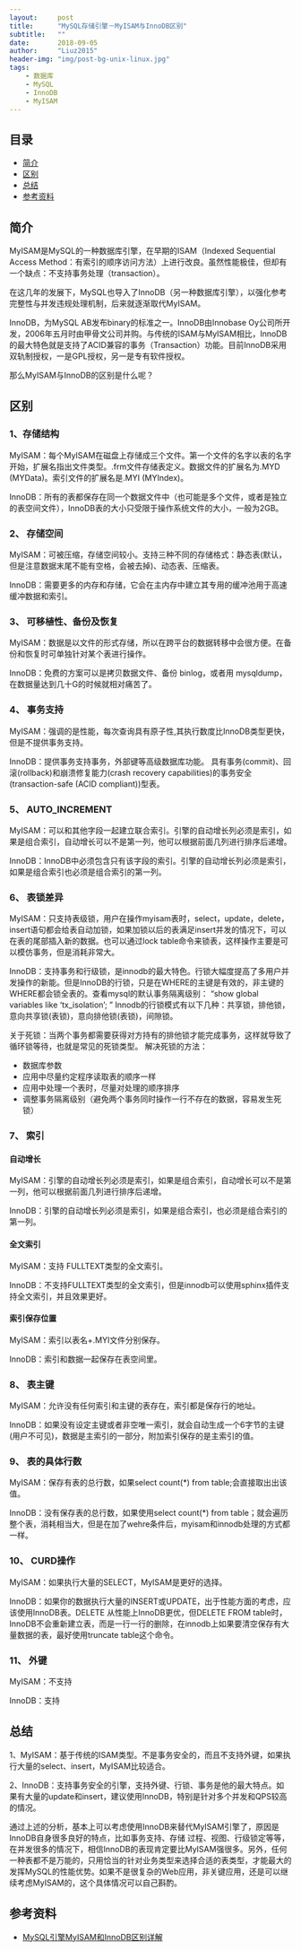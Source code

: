 ```yaml
---
layout:     post
title:      "MySQL存储引擎－MyISAM与InnoDB区别"
subtitle:   ""
date:       2018-09-05
author:     "Liuz2015"
header-img: "img/post-bg-unix-linux.jpg"
tags:
    - 数据库
    - MySQL
    - InnoDB
    - MyISAM
---
```


## 目录
- [简介](#简介) 
- [区别](#区别)
- [总结](#总结)
- [参考资料](#参考资料)

## 简介

MyISAM是MySQL的一种数据库引擎，在早期的ISAM（Indexed Sequential Access Method：有索引的顺序访问方法）上进行改良。虽然性能极佳，但却有一个缺点：不支持事务处理（transaction）。

在这几年的发展下，MySQL也导入了InnoDB（另一种数据库引擎），以强化参考完整性与并发违规处理机制，后来就逐渐取代MyISAM。

InnoDB，为MySQL AB发布binary的标准之一。InnoDB由Innobase Oy公司所开发，2006年五月时由甲骨文公司并购。与传统的ISAM与MyISAM相比，InnoDB的最大特色就是支持了ACID兼容的事务（Transaction）功能。目前InnoDB采用双轨制授权，一是GPL授权，另一是专有软件授权。

那么MyISAM与InnoDB的区别是什么呢？

## 区别

### 1、存储结构

MyISAM：每个MyISAM在磁盘上存储成三个文件。第一个文件的名字以表的名字开始，扩展名指出文件类型。.frm文件存储表定义。数据文件的扩展名为.MYD (MYData)。索引文件的扩展名是.MYI (MYIndex)。

InnoDB：所有的表都保存在同一个数据文件中（也可能是多个文件，或者是独立的表空间文件），InnoDB表的大小只受限于操作系统文件的大小，一般为2GB。

### 2、 存储空间

MyISAM：可被压缩，存储空间较小。支持三种不同的存储格式：静态表(默认，但是注意数据末尾不能有空格，会被去掉)、动态表、压缩表。

InnoDB：需要更多的内存和存储，它会在主内存中建立其专用的缓冲池用于高速缓冲数据和索引。

### 3、 可移植性、备份及恢复

MyISAM：数据是以文件的形式存储，所以在跨平台的数据转移中会很方便。在备份和恢复时可单独针对某个表进行操作。

InnoDB：免费的方案可以是拷贝数据文件、备份 binlog，或者用 mysqldump，在数据量达到几十G的时候就相对痛苦了。

### 4、 事务支持

MyISAM：强调的是性能，每次查询具有原子性,其执行数度比InnoDB类型更快，但是不提供事务支持。

InnoDB：提供事务支持事务，外部键等高级数据库功能。 具有事务(commit)、回滚(rollback)和崩溃修复能力(crash recovery capabilities)的事务安全(transaction-safe (ACID compliant))型表。

### 5、 AUTO_INCREMENT

MyISAM：可以和其他字段一起建立联合索引。引擎的自动增长列必须是索引，如果是组合索引，自动增长可以不是第一列，他可以根据前面几列进行排序后递增。

InnoDB：InnoDB中必须包含只有该字段的索引。引擎的自动增长列必须是索引，如果是组合索引也必须是组合索引的第一列。

### 6、 表锁差异

MyISAM：只支持表级锁，用户在操作myisam表时，select，update，delete，insert语句都会给表自动加锁，如果加锁以后的表满足insert并发的情况下，可以在表的尾部插入新的数据。也可以通过lock table命令来锁表，这样操作主要是可以模仿事务，但是消耗非常大。

InnoDB：支持事务和行级锁，是innodb的最大特色。行锁大幅度提高了多用户并发操作的新能。但是InnoDB的行锁，只是在WHERE的主键是有效的，非主键的WHERE都会锁全表的。查看mysql的默认事务隔离级别：
“show global variables like ‘tx_isolation’; ”
Innodb的行锁模式有以下几种：共享锁，排他锁，意向共享锁(表锁)，意向排他锁(表锁)，间隙锁。

关于死锁：当两个事务都需要获得对方持有的排他锁才能完成事务，这样就导致了循环锁等待，也就是常见的死锁类型。
解决死锁的方法：
- 数据库参数
- 应用中尽量约定程序读取表的顺序一样
- 应用中处理一个表时，尽量对处理的顺序排序
- 调整事务隔离级别（避免两个事务同时操作一行不存在的数据，容易发生死锁）

### 7、 索引

#### 自动增长

MyISAM：引擎的自动增长列必须是索引，如果是组合索引，自动增长可以不是第一列，他可以根据前面几列进行排序后递增。

InnoDB：引擎的自动增长列必须是索引，如果是组合索引，也必须是组合索引的第一列。

#### 全文索引

MyISAM：支持 FULLTEXT类型的全文索引。

InnoDB：不支持FULLTEXT类型的全文索引，但是innodb可以使用sphinx插件支持全文索引，并且效果更好。

#### 索引保存位置

MyISAM：索引以表名+.MYI文件分别保存。

InnoDB：索引和数据一起保存在表空间里。

### 8、 表主键

MyISAM：允许没有任何索引和主键的表存在，索引都是保存行的地址。

InnoDB：如果没有设定主键或者非空唯一索引，就会自动生成一个6字节的主键(用户不可见)，数据是主索引的一部分，附加索引保存的是主索引的值。

### 9、 表的具体行数

MyISAM：保存有表的总行数，如果select count(*) from table;会直接取出出该值。

InnoDB：没有保存表的总行数，如果使用select count(*) from table；就会遍历整个表，消耗相当大，但是在加了wehre条件后，myisam和innodb处理的方式都一样。

### 10、 CURD操作

MyISAM：如果执行大量的SELECT，MyISAM是更好的选择。

InnoDB：如果你的数据执行大量的INSERT或UPDATE，出于性能方面的考虑，应该使用InnoDB表。DELETE 从性能上InnoDB更优，但DELETE FROM table时，InnoDB不会重新建立表，而是一行一行的删除，在innodb上如果要清空保存有大量数据的表，最好使用truncate table这个命令。

### 11、 外键

MyISAM：不支持

InnoDB：支持


## 总结

1、MyISAM：基于传统的ISAM类型。不是事务安全的，而且不支持外键，如果执行大量的select、insert，MyISAM比较适合。

2、InnoDB：支持事务安全的引擎，支持外键、行锁、事务是他的最大特点。如果有大量的update和insert，建议使用InnoDB，特别是针对多个并发和QPS较高的情况。

通过上述的分析，基本上可以考虑使用InnoDB来替代MyISAM引擎了，原因是InnoDB自身很多良好的特点，比如事务支持、存储 过程、视图、行级锁定等等，在并发很多的情况下，相信InnoDB的表现肯定要比MyISAM强很多。另外，任何一种表都不是万能的，只用恰当的针对业务类型来选择合适的表类型，才能最大的发挥MySQL的性能优势。如果不是很复杂的Web应用，非关键应用，还是可以继续考虑MyISAM的，这个具体情况可以自己斟酌。

## 参考资料
- [MySQL引擎MyISAM和InnoDB区别详解](https://www.linuxidc.com/wap.aspx?nid=152040)

